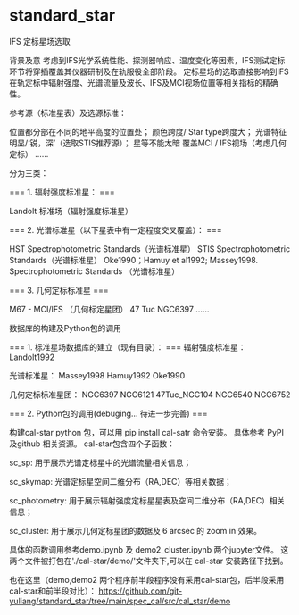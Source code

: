 # standard_star
IFS 定标星场选取

背景及意
考虑到IFS光学系统性能、探测器响应、温度变化等因素，IFS测试定标环节将穿插覆盖其仪器研制及在轨服役全部阶段。 定标星场的选取直接影响到IFS在轨定标中辐射强度、光谱流量及波长、IFS及MCI视场位置等相关指标的精确性。

参考源（标准星表）及选源标准：


位置都分部在不同的地平高度的位置处；
颜色跨度/ Star type跨度大；
光谱特征明显/‘锐，深’（选取STIS推荐源）；
星等不能太暗
覆盖MCI / IFS视场（考虑几何定标）
......

分为三类：


=== 1. 辐射强度标准星： ===


Landolt 标准场（辐射强度标准星）

=== 2. 光谱标准星（以下星表中有一定程度交叉覆盖）： ===


HST Spectrophotometric Standards（光谱标准星）
STIS Spectrophotometric Standards（光谱标准星）
Oke1990；Hamuy et al1992; Massey1998. Spectrophotometric Standards （光谱标准星）


=== 3. 几何定标标准星 ===


M67 - MCI/IFS （几何标定星团）
47 Tuc
NGC6397
......


数据库的构建及Python包的调用


=== 1. 标准星场数据库的建立（现有目录）： ===
辐射强度标准星：
Landolt1992

光谱标准星：
Massey1998
Hamuy1992
Oke1990


几何定标标准星团：
NGC6397
NGC6121
47Tuc_NGC104
NGC6540
NGC6752


=== 2. Python包的调用(debuging... 待进一步完善) ===


构建cal-star python 包，可以用 pip install cal-satr 命令安装。 具体参考 PyPI 及github 相关资源。 cal-star包含四个子函数：


sc_sp: 用于展示光谱定标星中的光谱流量相关信息；


sc_skymap: 光谱定标星空间二维分布（RA,DEC）等相关数据；


sc_photometry: 用于展示辐射强度定标星星表及空间二维分布（RA,DEC）相关信息；


sc_cluster: 用于展示几何定标星团的数据及 6 arcsec 的 zoom in 效果。


具体的函数调用参考demo.ipynb 及 demo2_cluster.ipynb 两个jupyter文件。 这两个文件被打包在'./cal-star/demo/'文件夹下,可以在 cal-star 安装路径下找到。

也在这里（demo,demo2 两个程序前半段程序没有采用cal-star包，后半段采用cal-star和前半段对比）：
https://github.com/git-yuliang/standard_star/tree/main/spec_cal/src/cal_star/demo
